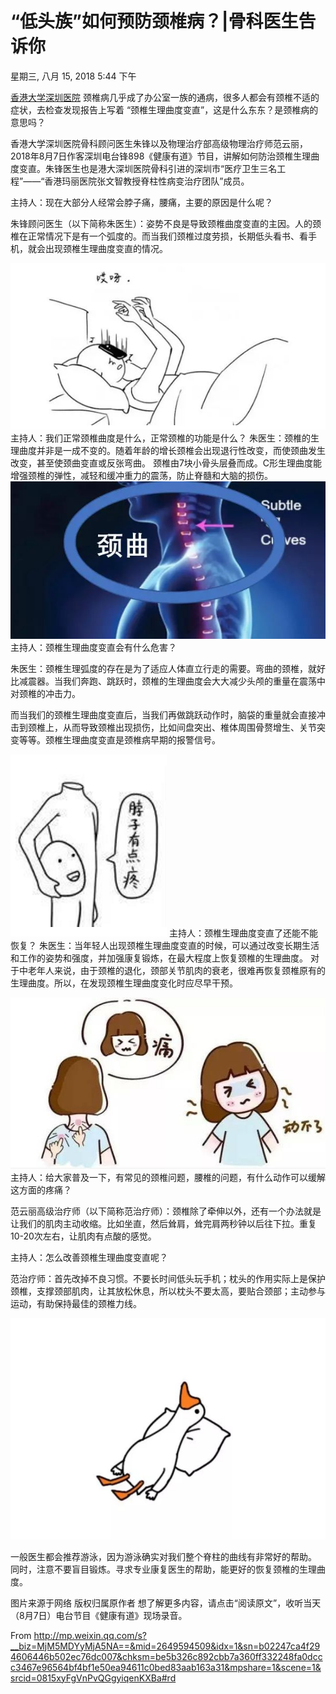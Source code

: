 # “低头族”如何预防颈椎病？|骨科医生告诉你
星期三, 八月 15, 2018
5:44 下午

[香港大学深圳医院]()
颈椎病几乎成了办公室一族的通病，很多人都会有颈椎不适的症状，去检查发现报告上写着
“颈椎生理曲度变直”，这是什么东东？是颈椎病的意思吗？

香港大学深圳医院骨科顾问医生朱锋以及物理治疗部高级物理治疗师范云丽，2018年8月7日作客深圳电台锋898《健康有道》节目，讲解如何防治颈椎生理曲度变直。朱锋医生也是港大深圳医院骨科引进的深圳市“医疗卫生三名工程”——“香港玛丽医院张文智教授脊柱性病变治疗团队”成员。

主持人：现在大部分人经常会脖子痛，腰痛，主要的原因是什么呢？

朱锋顾问医生（以下简称朱医生）：姿势不良是导致颈椎曲度变直的主因。人的颈椎在正常情况下是有一个弧度的。而当我们颈椎过度劳损，长期低头看书、看手机，就会出现颈椎生理曲度变直的情况。

![](https://raw.githubusercontent.com/tpxipster/tpxGalaxy/master/vnote笔记汇/“低头族”如何预防颈椎病？_骨科医生告诉你.md/0e861d689fcff9aeed9ec6fedd7566c3.jpg)
主持人：我们正常颈椎曲度是什么，正常颈椎的功能是什么？
朱医生：颈椎的生理曲度并非是一成不变的。随着年龄的增长颈椎会出现退行性改变，而使颈曲发生改变，甚至使颈曲变直或反张弯曲。
颈椎由7块小骨头层叠而成。C形生理曲度能增强颈椎的弹性，减轻和缓冲重力的震荡，防止脊髓和大脑的损伤。
![Subtle](https://raw.githubusercontent.com/tpxipster/tpxGalaxy/master/vnote笔记汇/“低头族”如何预防颈椎病？_骨科医生告诉你.md/896309f31c3209cc6e7cc8b0bf121d70.jpg)
主持人：颈椎生理曲度变直会有什么危害？

朱医生：颈椎生理弧度的存在是为了适应人体直立行走的需要。弯曲的颈椎，就好比减震器。当我们奔跑、跳跃时，颈椎的生理曲度会大大减少头颅的重量在震荡中对颈椎的冲击力。

而当我们的颈椎生理曲度变直后，当我们再做跳跃动作时，脑袋的重量就会直接冲击到颈椎上，从而导致颈椎出现损伤，比如间盘突出、椎体周围骨赘增生、关节突变等等。颈椎生理曲度变直是颈椎病早期的报警信号。

![](https://raw.githubusercontent.com/tpxipster/tpxGalaxy/master/vnote笔记汇/“低头族”如何预防颈椎病？_骨科医生告诉你.md/b8eb003afb548456f0a5621917ecd80f.png)
主持人：颈椎生理曲度变直了还能不能恢复？
朱医生：当年轻人出现颈椎生理曲度变直的时候，可以通过改变长期生活和工作的姿势和强度，并加强康复锻炼，在最大程度上恢复颈椎的生理曲度。
对于中老年人来说，由于颈椎的退化，颈部关节肌肉的衰老，很难再恢复颈椎原有的生理曲度。所以，在发现颈椎生理曲度变化时应尽早干预。

![](https://raw.githubusercontent.com/tpxipster/tpxGalaxy/master/vnote笔记汇/“低头族”如何预防颈椎病？_骨科医生告诉你.md/5634f94d1ae4769ca0ff9f5599149ef3.jpg)
主持人：给大家普及一下，有常见的颈椎问题，腰椎的问题，有什么动作可以缓解这方面的疼痛？

范云丽高级治疗师（以下简称范治疗师）：颈椎除了牵伸以外，还有一个办法就是让我们的肌肉主动收缩。比如坐直，然后耸肩，耸完肩两秒钟以后往下拉。重复10-20次左右，让肌肉有点酸的感觉。

主持人：怎么改善颈椎生理曲度变直呢？

范治疗师：首先改掉不良习惯。不要长时间低头玩手机；枕头的作用实际上是保护颈椎，支撑颈部肌肉，让其放松休息，所以枕头不要太高，要贴合颈部；主动参与运动，有助保持最佳的颈椎力线。

![](https://raw.githubusercontent.com/tpxipster/tpxGalaxy/master/vnote笔记汇/“低头族”如何预防颈椎病？_骨科医生告诉你.md/1fbb1600d6851622577fc0fdd5f77d5b.jpg)

 一般医生都会推荐游泳，因为游泳确实对我们整个脊柱的曲线有非常好的帮助。
同时，注意不要盲目锻炼。寻求专业康复医生的帮助，能更好的恢复颈椎的生理曲度。

图片来源于网络 版权归属原作者
想了解更多内容，请点击“阅读原文”，收听当天（8月7日）电台节目《健康有道》现场录音。

From <http://mp.weixin.qq.com/s?__biz=MjM5MDYyMjA5NA==&mid=2649594509&idx=1&sn=b02247ca4f294606446b502ec76dc007&chksm=be5b326c892cbb7a360ff332248fa0dccc3467e96564bf4bf1e50ea94611c0bed83aab163a31&mpshare=1&scene=1&srcid=0815xyFgVnPvQGgyiqenKXBa#rd>

